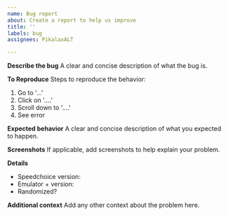 ```yaml
---
name: Bug report
about: Create a report to help us improve
title: ''
labels: bug
assignees: PikalaxALT

---
```


**Describe the bug**
A clear and concise description of what the bug is.

**To Reproduce**
Steps to reproduce the behavior:
1. Go to '...'
2. Click on '....'
3. Scroll down to '....'
4. See error

**Expected behavior**
A clear and concise description of what you expected to happen.

**Screenshots**
If applicable, add screenshots to help explain your problem.

**Details**
- Speedchoice version: <!-- printed in top right of main menu or Speedchoice Options menu. If you compiled from source, please give the commit hash also. -->
- Emulator + version: <!-- e.g. mGBA 0.9.0, VisualBoy Advance 1.8.2 -->
- Randomized? <!-- yes or no -->

**Additional context**
Add any other context about the problem here.
